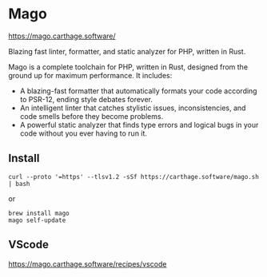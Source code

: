 # Mago


https://mago.carthage.software/


Blazing fast linter, formatter, and static analyzer for PHP, written in Rust.



Mago is a complete toolchain for PHP, written in Rust, designed from the ground up for maximum performance. It includes:

- A blazing-fast formatter that automatically formats your code according to PSR-12, ending style debates forever.
- An intelligent linter that catches stylistic issues, inconsistencies, and code smells before they become problems.
- A powerful static analyzer that finds type errors and logical bugs in your code without you ever having to run it.


## Install

```shell
curl --proto '=https' --tlsv1.2 -sSf https://carthage.software/mago.sh | bash

```

or 

```shell
brew install mago
mago self-update
```


## VScode

https://mago.carthage.software/recipes/vscode

